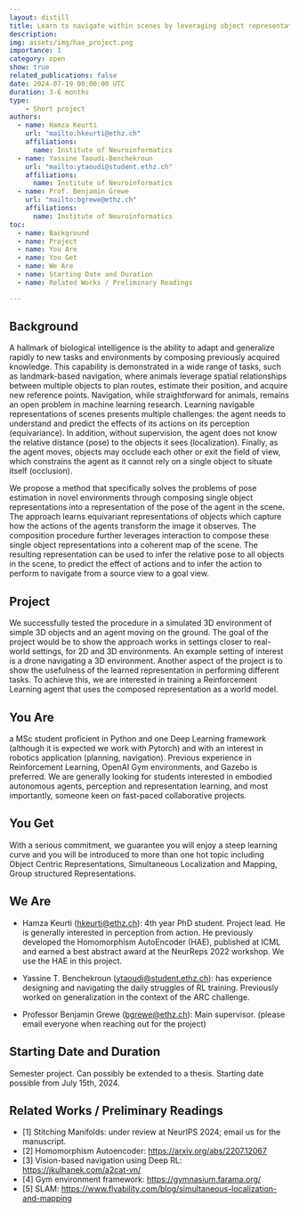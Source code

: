 ```yaml
---
layout: distill
title: Learn to navigate within scenes by leveraging object representation and interaction.
description: 
img: assets/img/hae_project.png
importance: 1
category: open
show: true
related_publications: false
date: 2024-07-19 00:00:00 UTC
duration: 3-6 months
type:
    - Short project
authors:
  - name: Hamza Keurti
    url: "mailto:hkeurti@ethz.ch"
    affiliations:
      name: Institute of Neuroinformatics
  - name: Yassine Taoudi-Benchekroun
    url: "mailto:ytaoudi@student.ethz.ch"
    affiliations:
      name: Institute of Neuroinformatics
  - name: Prof. Benjamin Grewe 
    url: "mailto:bgrewe@ethz.ch"
    affiliations:
      name: Institute of Neuroinformatics
toc:
  - name: Background
  - name: Project
  - name: You Are
  - name: You Get
  - name: We Are
  - name: Starting Date and Duration
  - name: Related Works / Preliminary Readings

---
```


## Background

A hallmark of biological intelligence is the ability to adapt and generalize rapidly to new tasks and environments by composing previously acquired knowledge. This capability is demonstrated in a wide range of tasks, such as landmark-based navigation, where animals leverage spatial relationships between multiple objects to plan routes, estimate their position, and acquire new reference points. 
Navigation, while straightforward for animals, remains an open problem in machine learning research. Learning navigable representations of scenes presents multiple challenges: the agent needs to understand and predict the effects of its actions on its perception (equivariance). In addition, without supervision, the agent does not know the relative distance (pose) to the objects it sees (localization). Finally, as the agent moves, objects may occlude each other or exit the field of view, which constrains the agent as it cannot rely on a single object to situate itself (occlusion). 

We propose a method that specifically solves the problems of pose estimation in novel environments through composing single object representations into a representation of the pose of the agent in the scene. The approach learns equivariant representations of objects which capture how the actions of the agents transform the image it observes. The composition procedure further leverages interaction to compose these single object representations into a coherent map of the scene. The resulting representation can be used to infer the relative pose to all objects in the scene, to predict the effect of actions and to infer the action to perform to navigate from a source view to a goal view.


## Project

We successfully tested the procedure in a simulated 3D environment of simple 3D objects and an agent moving on the ground. The goal of the project would be to show the approach works in settings closer to real-world settings, for 2D and 3D environments. An example setting of interest is a drone navigating a 3D environment. Another aspect of the project is to show the usefulness of the learned representation in performing different tasks. To achieve this, we are interested in training a Reinforcement Learning agent that uses the composed representation as a world model.

## You Are

a MSc student proficient in Python and one Deep Learning framework (although it is expected we work with Pytorch) and with an interest in robotics application (planning, navigation). Previous experience in Reinforcement Learning, OpenAI Gym environments, and Gazebo is preferred. We are generally looking for students interested in embodied autonomous agents, perception and representation learning, and most importantly, someone keen on fast-paced collaborative projects.

## You Get

With a serious commitment, we guarantee you will enjoy a steep learning curve and you will be introduced to more than one hot topic including Object Centric Representations, Simultaneous Localization and Mapping, Group structured Representations. 

## We Are

* Hamza Keurti (hkeurti@ethz.ch): 4th year PhD student. Project lead. He is generally interested in perception from action. He previously developed the Homomorphism AutoEncoder (HAE), published at ICML and earned a best abstract award at the NeurReps 2022 workshop. We use the HAE in this project.

* Yassine T. Benchekroun (ytaoudi@student.ethz.ch): has experience designing and navigating the daily struggles of RL training. Previously worked on generalization in the context of the ARC challenge.

* Professor Benjamin Grewe (bgrewe@ethz.ch): Main supervisor.
(please email everyone when reaching out for the project)

## Starting Date and Duration

Semester project. Can possibly be extended to a thesis. Starting date possible from July 15th, 2024. 

## Related Works / Preliminary Readings

* [1] Stitching Manifolds: under review at NeurIPS 2024; email us for the manuscript.
* [2] Homomorphism Autoencoder: https://arxiv.org/abs/2207.12067
* [3] Vision-based navigation using Deep RL: https://jkulhanek.com/a2cat-vn/
* [4] Gym environment framework: https://gymnasium.farama.org/
* [5] SLAM: https://www.flyability.com/blog/simultaneous-localization-and-mapping

